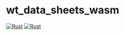 # wt_data_sheets_wasm

[![Rust](https://github.com/Warthunder-Open-Source-Foundation/wt_data_sheets_wasm/actions/workflows/rust_nightly.yml/badge.svg?branch=nightly)](https://github.com/Warthunder-Open-Source-Foundation/wt_data_sheets_wasm/actions/workflows/rust_nightly.yml)
[![Rust](https://github.com/Warthunder-Open-Source-Foundation/wt_data_sheets_wasm/actions/workflows/rust_master.yml/badge.svg?branch=master)](https://github.com/Warthunder-Open-Source-Foundation/wt_data_sheets_wasm/actions/workflows/rust_master.yml)
